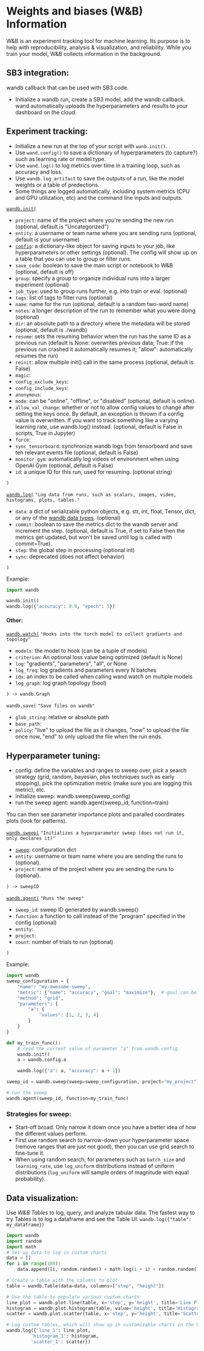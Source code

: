 # Weights and biases (W&B) Information

W&B is an experiment tracking tool for machine learning.
Its purpose is to help with reproducibility, analysis & visualization, and reliability.
While you train your model, W&B collects information in the background.

## SB3 integration:
wandb callback that can be used with SB3 code.
- Initialize a wandb run, create a SB3 model, add the wandb callback. wand automatically uploads the hyperparameters and results to your dashboard on the cloud.

## Experiment tracking:
- Initialize a new run at the top of your script with `wanb.init()`.
- Use `wand.config()` to save a dictionary of hyperparameters (to capture?) such as learning rate or model type.
- Use `wand.log()` to log metrics over time in a training loop, such as accuracy and loss.
- Use `wandb.log_artifact` to save the outputs of a run, like the model weights or a table of predections.
- Some things are logged automatically, including system metrics (CPU and GPU utilization, etc) and the command line inputs and outputs.

[`wandb.init(`](https://docs.wandb.ai/ref/python/init)
- `project`: name of the project where you're sending the new run (optional, default is "Uncategorized")
- `entity`: a username or team name where you are sending runs (optional, default is your username)
- [`config`](https://docs.wandb.ai/guides/track/config): a dictionary-like object for saving inputs to your job, like hyperparameters or other settings (optional).
      The config will show up on a table that you can use to group or filter runs.
- `save_code`: boolean to save the main script or notebook to W&B (optional, default is off)
- `group`: specify a group to organize individual runs into a larger experiment (optional)
- `job_type`: used to group runs further, e.g. into train or eval. (optional)
- `tags`: list of tags to filter runs (optional)
- `name`: name for the run (optional, default is a random two-word name)
- `notes`: a longer description of the run to remember what you were doing (optional)
- `dir`: an absolute path to a directory where the metadata will be stored (optional, default is ./wandb)
- `resume`: sets the resuming behavior when the run has the same ID as a previous run (default is None: overwrites previous data;
      True: if the previous run crashed it automatically resumes it; "allow": automatically resumes the run)
- `reinit`: allow multiple init() call in the same process (optional, default is False)
- `magic`:
- `config_exclude_keys`:
- `config_include_keys`:
- `anonymous`:
- `mode`: can be "online", "offline", or "disabled" (optional, default is online).
- `allow_val_change`: whether or not to allow config values to change after setting the keys once. 
            By default, an exception is thrown if a config value is overwritten.
            If you want to track something like a varying learning rate, use wandb.log() instead.
            (optional, default is False in scripts, True in Jupyter)
- `force`: 
- `sync_tensorboard`: synchronize wandb logs from tensorboard and save teh relevant events file (optional, default is False)
- `monitor_gym`: automatically log videos of environment when using OpenAI Gym (optional, default is False)
- `id`: a unique ID for this run, used for resuming. (optional string)

`)`

[`wandb.log(`](https://docs.wandb.ai/ref/python/log)
`"Log data from runs, such as scalars, images, video, histograms, plots, tables."`
- `data`: a dict of serializable python objects,  e.g. str, int, float, Tensor, dict, or any of the [wandb data types](https://docs.wandb.ai/ref/python/data-types). (optional)
- `commit`: boolean to save the metrics dict to the wandb server and increment the step. (optional, default is True, if set to False then
the metrics get updated, but won't be saved until log is called with commit=True).
- `step`: the global step in processing (optional int)
- `sync`: deprecated (does not affect behavior)

`)`

Example:
```python
import wandb

wandb.init()
wandb.log({"accuracy": 0.9, "epoch": 5})
```

#### Other:
[`wandb.watch(`](https://docs.wandb.ai/ref/python/watch)
`"Hooks into the torch model to collect gradients and topology"`
- `models`: the model to hook (can be a tuple of models)
- `criterion`: An optional loss value being optimized (default is None)
- `log`: "gradients", "parameters", "all", or None
- `log_freq`: log gradients and parameters every N batches
- `idx`: an index to be called when calling wand.watch on multiple models
- `log_graph`: log graph topology (bool)

`) -> wandb.Graph`

`wandb.save(`
`"Save files on wandb"`
- `glob_string`: relative or absolute path
- `base_path`:
- `policy`: "live" to upload the file as it changes, "now" to upload the file once now, "end" to only upload the file when the run ends.

## Hyperparameter tuning:
- config: define the variables and ranges to sweep over, pick a search strategy (grid, random, bayesian, plus techniques such as early stopping), 
	    pick the optimization metric (make sure you are logging this metric), etc.
- initialize sweep: wandb.sweep(sweep_config)
- run the sweep agent: wandb.agent(sweep_id, function=train)

You can then see parameter importance plots and paralled coordinates plots (look for patterns).

[`wandb.sweep(`](https://docs.wandb.ai/ref/python/sweep)
`"Initializes a hyperparameter sweep (does not run it, only declares it)"`
- [`sweep`](https://docs.wandb.ai/guides/sweeps/configuration): configuration dict
- `entity`: username or team name where you are sending the runs to (optional).
- `project`: name of the project where you are sending the runs to (optional).

`) -> sweepID`

[`wandb.agent(`](https://docs.wandb.ai/ref/python/agent)
`"Runs the sweep"`
- `sweep_id`: sweep ID generated by wandb.sweep()
- `function`: a function to call instead of the "program" specified in the config (optional)
- `entity`:
- `project`:
- `count`: number of trials to run (optional)

`)`

Example:
```python
import wandb
sweep_configuration = {
    "name": "my-awesome-sweep",
    "metric": {"name": "accuracy", "goal": "maximize"},  # goal can be 'maximize' or 'minimize'
    "method": "grid",
    "parameters": {
        "a": {
            "values": [1, 2, 3, 4]
        }
    }
}

def my_train_func():
    # read the current value of parameter "a" from wandb.config
    wandb.init()
    a = wandb.config.a

    wandb.log({"a": a, "accuracy": a + 1})

sweep_id = wandb.sweep(sweep=sweep_configuration, project="my_project")

# run the sweep
wandb.agent(sweep_id, function=my_train_func)
```

### Strategies for sweep:
- Start-off broad. Only narrow it down once you have a better idea of how the different values perform.
- First use random search to narrow-down your hyperparameter space (remove ranges that are just not good), 
then you can use grid search to fine-tune it.
- When using random search, for parameters such as `batch_size` and `learning_rate`, use `log_uniform` distributions instead of uniform distributions (`log_uniform` will sample orders of magnitude with equal probability).

## Data visualization:
Use *W&B Tables* to log, query, and analyze tabular data.
The fastest way to try Tables is to log a dataframe and see the Table UI: `wandb.log({"table": my_dataframe})`

```python
import wandb
import random
import math
# Set up data to log in custom charts
data = []
for i in range(100):
    data.append([i, random.random() + math.log(1 + i) + random.random()])

# Create a table with the columns to plot
table = wandb.Table(data=data, columns=["step", "height"])

# Use the table to populate various custom charts
line_plot = wandb.plot.line(table, x='step', y='height', title='Line Plot')
histogram = wandb.plot.histogram(table, value='height', title='Histogram')
scatter = wandb.plot.scatter(table, x='step', y='height', title='Scatter Plot')

# Log custom tables, which will show up in customizable charts in the UI
wandb.log({'line_1': line_plot, 
         'histogram_1': histogram, 
         'scatter_1': scatter})
```